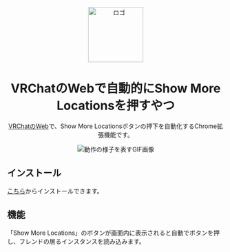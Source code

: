 <div align="center">
  <img
    src="https://github.com/user-attachments/assets/98750aa3-5060-4a4c-bca0-cd9eb1d68535"
    alt="ロゴ"
    style="width: 128px; height: 128px;"
  />
  <h1>VRChatのWebで自動的にShow More Locationsを押すやつ</h1>
  <p><a href="https://vrchat.com/home">VRChatのWeb</a>で、Show More Locationsボタンの押下を自動化するChrome拡張機能です。</p>
  <img
    src="https://github.com/user-attachments/assets/236e58f2-ced5-4b48-8c53-f133bee139db"
    alt="動作の様子を表すGIF画像"
  />
</div>

## インストール

[こちら](https://chromewebstore.google.com/detail/kcojgobbcanjkbhgmhecdfoaakgedcjd)からインストールできます。

## 機能

「Show More Locations」のボタンが画面内に表示されると自動でボタンを押し、フレンドの居るインスタンスを読み込みます。
